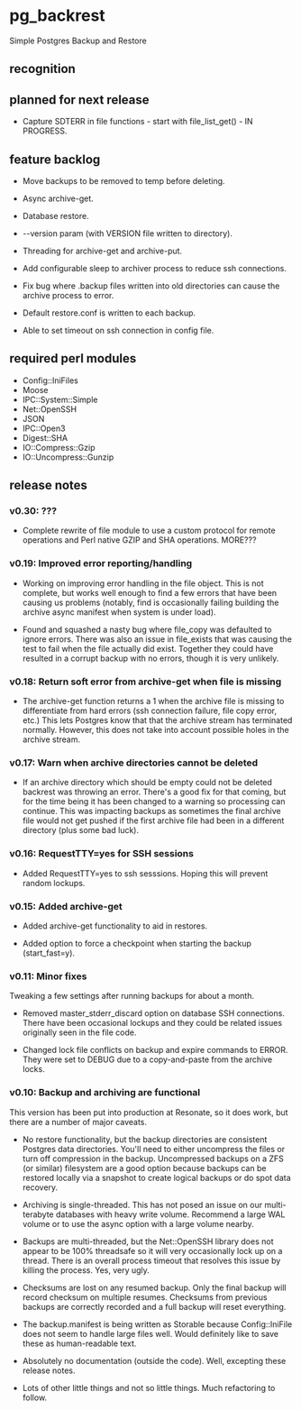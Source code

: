 # pg_backrest

Simple Postgres Backup and Restore

## recognition

## planned for next release

* Capture SDTERR in file functions - start with file_list_get() - IN PROGRESS.

## feature backlog

* Move backups to be removed to temp before deleting.

* Async archive-get.

* Database restore.

* --version param (with VERSION file written to directory).

* Threading for archive-get and archive-put.

* Add configurable sleep to archiver process to reduce ssh connections.

* Fix bug where .backup files written into old directories can cause the archive process to error.

* Default restore.conf is written to each backup.

* Able to set timeout on ssh connection in config file.

## required perl modules

* Config::IniFiles
* Moose
* IPC::System::Simple
* Net::OpenSSH
* JSON
* IPC::Open3
* Digest::SHA
* IO::Compress::Gzip
* IO::Uncompress::Gunzip

## release notes

### v0.30: ???

* Complete rewrite of file module to use a custom protocol for remote operations and Perl native GZIP and SHA operations.  MORE???

### v0.19: Improved error reporting/handling

* Working on improving error handling in the file object.  This is not complete, but works well enough to find a few errors that have been causing us problems (notably, find is occasionally failing building the archive async manifest when system is under load).

* Found and squashed a nasty bug where file_copy was defaulted to ignore errors.  There was also an issue in file_exists that was causing the test to fail when the file actually did exist.  Together they could have resulted in a corrupt backup with no errors, though it is very unlikely.

### v0.18: Return soft error from archive-get when file is missing

* The archive-get function returns a 1 when the archive file is missing to differentiate from hard errors (ssh connection failure, file copy error, etc.)  This lets Postgres know that that the archive stream has terminated normally.  However, this does not take into account possible holes in the archive stream.

### v0.17: Warn when archive directories cannot be deleted

* If an archive directory which should be empty could not be deleted backrest was throwing an error.  There's a good fix for that coming, but for the time being it has been changed to a warning so processing can continue.  This was impacting backups as sometimes the final archive file would not get pushed if the first archive file had been in a different directory (plus some bad luck).

### v0.16: RequestTTY=yes for SSH sessions

* Added RequestTTY=yes to ssh sesssions.  Hoping this will prevent random lockups.

### v0.15: Added archive-get

* Added archive-get functionality to aid in restores.

* Added option to force a checkpoint when starting the backup (start_fast=y).

### v0.11: Minor fixes

Tweaking a few settings after running backups for about a month.

* Removed master_stderr_discard option on database SSH connections.  There have been occasional lockups and they could be related issues originally seen in the file code.

* Changed lock file conflicts on backup and expire commands to ERROR.  They were set to DEBUG due to a copy-and-paste from the archive locks.

### v0.10: Backup and archiving are functional

This version has been put into production at Resonate, so it does work, but there are a number of major caveats.

* No restore functionality, but the backup directories are consistent Postgres data directories.  You'll need to either uncompress the files or turn off compression in the backup.  Uncompressed backups on a ZFS (or similar) filesystem are a good option because backups can be restored locally via a snapshot to create logical backups or do spot data recovery.

* Archiving is single-threaded.  This has not posed an issue on our multi-terabyte databases with heavy write volume.  Recommend a large WAL volume or to use the async option with a large volume nearby.

* Backups are multi-threaded, but the Net::OpenSSH library does not appear to be 100% threadsafe so it will very occasionally lock up on a thread.  There is an overall process timeout that resolves this issue by killing the process.  Yes, very ugly.

* Checksums are lost on any resumed backup. Only the final backup will record checksum on multiple resumes.  Checksums from previous backups are correctly recorded and a full backup will reset everything.

* The backup.manifest is being written as Storable because Config::IniFile does not seem to handle large files well.  Would definitely like to save these as human-readable text.

* Absolutely no documentation (outside the code).  Well, excepting these release notes.

* Lots of other little things and not so little things.  Much refactoring to follow.
